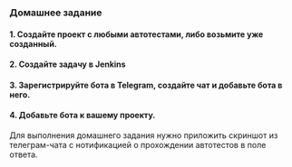 ### Домашнее задание

#### 1. Создайте проект с любыми автотестами, либо возьмите уже созданный.
#### 2. Создайте задачу в Jenkins
#### 3. Зарегистрируйте бота в Telegram, создайте чат и добавьте бота в него.
#### 4. Добавьте бота к вашему проекту.


Для выполнения домашнего задания нужно приложить скриншот из телеграм-чата с нотификацией о прохождении автотестов в поле ответа.